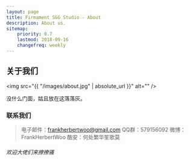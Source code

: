 ```yaml
---
layout: page
title: Firmament S&G Studio - About
description: About us.
sitemap:
    priority: 0.7
    lastmod: 2018-09-16
    changefreq: weekly
---
```

## 关于我们

<span class="image left"><img src="{{ "/images/about.jpg" | absolute_url }}" alt="" /></span>

没什么门面，姑且放在这落落灰。

### 联系我们

> 电子邮件：frankherbertwoo@gmail.com
> QQ群：579156092
> 微博：FrankHerbertWoo
> 酷安：何处繁华笙歌莫



###### 欢迎大佬们来撩撩骚
